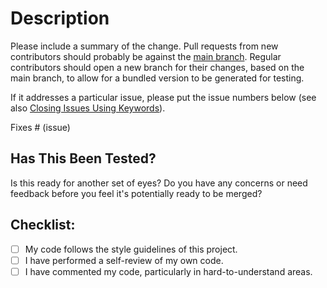 # Description

Please include a summary of the change. Pull requests from new contributors should probably be against the [main branch](https://github.com/loathers/TourGuide/main).
Regular contributors should open a new branch for their changes, based on the main branch, to allow for a bundled version to be generated for testing.

If it addresses a particular issue, please put the issue numbers below (see also [Closing Issues Using Keywords](https://help.github.com/en/articles/closing-issues-using-keywords)).

Fixes # (issue)

## Has This Been Tested?

Is this ready for another set of eyes? Do you have any concerns or need feedback before you feel it's potentially ready to be merged?

## Checklist:

- [ ] My code follows the style guidelines of this project.
- [ ] I have performed a self-review of my own code.
- [ ] I have commented my code, particularly in hard-to-understand areas.
